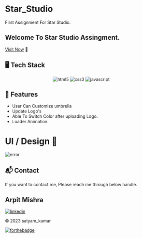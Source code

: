 # Star_Studio
First Assignment For Star Studio.

## Welcome To Star Studio Assingment.

[Visit Now](https://peppy-klepon-abc076.netlify.app/) 🚀 

## 🖥️ Tech Stack
<p align="center">
    <img src="https://img.shields.io/badge/HTML5-E34F26?style=for-the-badge&logo=html5&logoColor=white" alt="html5" />
    <img src="https://img.shields.io/badge/CSS3-1572B6?style=for-the-badge&logo=css3&logoColor=white" alt="css3" />
    <img src="https://img.shields.io/badge/JavaScript-323330?style=for-the-badge&logo=javascript&logoColor=F7DF1E" alt="javascript" />
</p>


## 🚀 Features
- User Can Customize umbrella
- Update Logo's
- Able To Switch Color after uploading Logo.
- Loader Animation.


# UI / Design 🚀

<img src="https://i.ibb.co/KFF0zRT/Screenshot-2023-04-07-225532.png" alt="error"/>


<h2>📬 Contact</h2>

If you want to contact me, Please reach me through below handle.

## Arpit Mishra
[![linkedin](https://img.shields.io/badge/LinkedIn-0077B5?style=for-the-badge&logo=linkedin&logoColor=white)](https://www.linkedin.com/in/satyamjha24/)

© 2023 satyam_kumar

[![forthebadge](https://forthebadge.com/images/badges/built-with-love.svg)](https://forthebadge.com)
